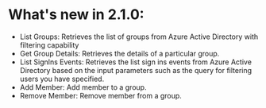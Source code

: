 # What's new in 2.1.0:

- List Groups: Retrieves the list of groups from Azure Active Directory with filtering capability
- Get Group Details: Retrieves the details of a particular group.
- List SignIns Events: Retrieves the list sign ins events from Azure Active Directory based on the input parameters such as the query for filtering users you have specified.
- Add Member: Add member to a group.
- Remove Member: Remove member from a group.